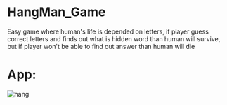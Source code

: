 # HangMan_Game
Easy game where human's life is depended on letters, if player guess correct letters and finds out what is hidden word than human will survive, 
but if player won't be able to find out answer than human will die

# App:
![hang](https://user-images.githubusercontent.com/106172218/190918846-9e595bab-a3d1-4613-a4b3-8e04853d5a34.jpg)
